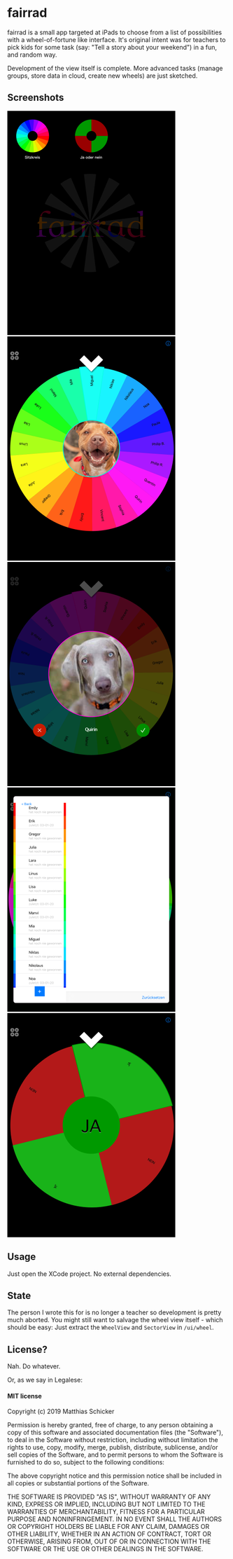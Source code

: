 # fairrad

fairrad is a small app targeted at iPads to choose from a list of possibilities with a wheel-of-fortune like interface. It's original intent was for teachers to pick kids for some task (say: "Tell a story about your weekend") in a fun, and random way. 

Development of the view itself is complete. More advanced tasks (manage groups, store data in cloud, create new wheels) are just sketched.

## Screenshots

![Screenshot](/screenshot1.png?raw=true "Screenshot 1") ![Screenshot](/screenshot2.png?raw=true "Screenshot 2") ![Screenshot](/screenshot3.png?raw=true "Screenshot 3") ![Screenshot](/screenshot4.png?raw=true "Screenshot 4") ![Screenshot](/screenshot5.png?raw=true "Screenshot 5")

## Usage

Just open the XCode project. No external dependencies.

## State

The person I wrote this for is no longer a teacher so development is pretty much aborted. 
You might still want to salvage the wheel view itself - which should be easy: Just extract the `WheelView` and `SectorView` in `/ui/wheel`.

## License?
Nah. Do whatever.

Or, as we say in Legalese:
#### MIT license

Copyright (c) 2019 Matthias Schicker

Permission is hereby granted, free of charge, to any person obtaining a copy
of this software and associated documentation files (the "Software"), to deal
in the Software without restriction, including without limitation the rights
to use, copy, modify, merge, publish, distribute, sublicense, and/or sell
copies of the Software, and to permit persons to whom the Software is
furnished to do so, subject to the following conditions:

The above copyright notice and this permission notice shall be included in all
copies or substantial portions of the Software.

THE SOFTWARE IS PROVIDED "AS IS", WITHOUT WARRANTY OF ANY KIND, EXPRESS OR
IMPLIED, INCLUDING BUT NOT LIMITED TO THE WARRANTIES OF MERCHANTABILITY,
FITNESS FOR A PARTICULAR PURPOSE AND NONINFRINGEMENT. IN NO EVENT SHALL THE
AUTHORS OR COPYRIGHT HOLDERS BE LIABLE FOR ANY CLAIM, DAMAGES OR OTHER
LIABILITY, WHETHER IN AN ACTION OF CONTRACT, TORT OR OTHERWISE, ARISING FROM,
OUT OF OR IN CONNECTION WITH THE SOFTWARE OR THE USE OR OTHER DEALINGS IN THE
SOFTWARE.
